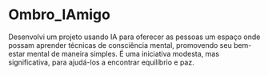 # Ombro_IAmigo
Desenvolvi um projeto usando IA para oferecer as pessoas um espaço onde possam aprender técnicas de consciência mental, promovendo seu bem-estar mental de maneira simples. É uma iniciativa modesta, mas significativa, para ajudá-los a encontrar equilíbrio e paz.
